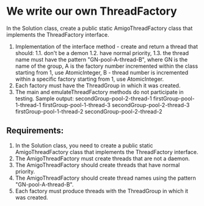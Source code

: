 # We write our own ThreadFactory

In the Solution class, create a public static AmigoThreadFactory class that implements the ThreadFactory interface.
1. Implementation of the interface method - create and return a thread that should:
1.1. don't be a demon
1.2. have normal priority,
1.3. the thread name must have the pattern "GN-pool-A-thread-B", where
GN is the name of the group,
A is the factory number incremented within the class starting from 1, use AtomicInteger,
B - thread number is incremented within a specific factory starting from 1, use AtomicInteger.
2. Each factory must have the ThreadGroup in which it was created.
3. The main and emulateThreadFactory methods do not participate in testing.
Sample output:
secondGroup-pool-2-thread-1
firstGroup-pool-1-thread-1
firstGroup-pool-1-thread-3
secondGroup-pool-2-thread-3
firstGroup-pool-1-thread-2
secondGroup-pool-2-thread-2


## Requirements:
1. In the Solution class, you need to create a public static AmigoThreadFactory class that implements the 
	ThreadFactory interface.
2. The AmigoThreadFactory must create threads that are not a daemon.
3. The AmigoThreadFactory should create threads that have normal priority.
4. The AmigoThreadFactory should create thread names using the pattern "GN-pool-A-thread-B".
5. Each factory must produce threads with the ThreadGroup in which it was created.